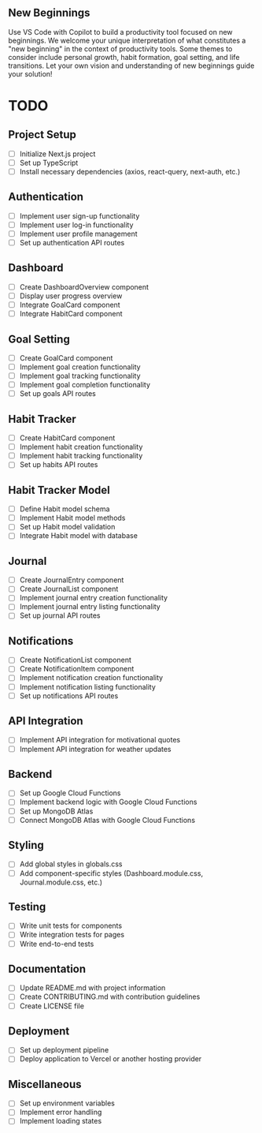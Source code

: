 ## New Beginnings
Use VS Code with Copilot to build a productivity tool focused on new beginnings.
We welcome your unique interpretation of what constitutes a "new beginning" in the context of productivity tools. Some themes to consider include personal growth, habit formation, goal setting, and life transitions.
Let your own vision and understanding of new beginnings guide your solution!

# TODO

## Project Setup
- [ ] Initialize Next.js project
- [ ] Set up TypeScript
- [ ] Install necessary dependencies (axios, react-query, next-auth, etc.)

## Authentication
- [ ] Implement user sign-up functionality
- [ ] Implement user log-in functionality
- [ ] Implement user profile management
- [ ] Set up authentication API routes

## Dashboard
- [ ] Create DashboardOverview component
- [ ] Display user progress overview
- [ ] Integrate GoalCard component
- [ ] Integrate HabitCard component

## Goal Setting
- [ ] Create GoalCard component
- [ ] Implement goal creation functionality
- [ ] Implement goal tracking functionality
- [ ] Implement goal completion functionality
- [ ] Set up goals API routes

## Habit Tracker
- [ ] Create HabitCard component
- [ ] Implement habit creation functionality
- [ ] Implement habit tracking functionality
- [ ] Set up habits API routes

## Habit Tracker Model
- [ ] Define Habit model schema
- [ ] Implement Habit model methods
- [ ] Set up Habit model validation
- [ ] Integrate Habit model with database

## Journal
- [ ] Create JournalEntry component
- [ ] Create JournalList component
- [ ] Implement journal entry creation functionality
- [ ] Implement journal entry listing functionality
- [ ] Set up journal API routes

## Notifications
- [ ] Create NotificationList component
- [ ] Create NotificationItem component
- [ ] Implement notification creation functionality
- [ ] Implement notification listing functionality
- [ ] Set up notifications API routes

## API Integration
- [ ] Implement API integration for motivational quotes
- [ ] Implement API integration for weather updates

## Backend
- [ ] Set up Google Cloud Functions
- [ ] Implement backend logic with Google Cloud Functions
- [ ] Set up MongoDB Atlas
- [ ] Connect MongoDB Atlas with Google Cloud Functions

## Styling
- [ ] Add global styles in globals.css
- [ ] Add component-specific styles (Dashboard.module.css, Journal.module.css, etc.)

## Testing
- [ ] Write unit tests for components
- [ ] Write integration tests for pages
- [ ] Write end-to-end tests

## Documentation
- [ ] Update README.md with project information
- [ ] Create CONTRIBUTING.md with contribution guidelines
- [ ] Create LICENSE file

## Deployment
- [ ] Set up deployment pipeline
- [ ] Deploy application to Vercel or another hosting provider

## Miscellaneous
- [ ] Set up environment variables
- [ ] Implement error handling
- [ ] Implement loading states